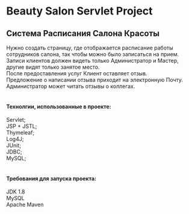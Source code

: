 # Beauty Salon Servlet Project
<h2>Система Расписания Салона Красоты</h2>
Нужно создать страницу, где отображается расписание работы сотрудников салона, так чтобы можно было записаться на прием. <br>
Записи клиентов должен видеть только Администратор и Мастер, другие видят только занятое место. <br>
После предоставления услуг Клиент оставляет отзыв. <br>
Предложение о написании отзыва приходит на электронную Почту. <br>
Администратор может читать отзывы о коллегах.<br>
<br>
<h4>Технолгии, использованные в проекте:</h4>
Servlet;<br>
JSP + JSTL;<br>
Thymeleaf;<br>
Log4J;<br>
JUnit;<br>
JDBC;<br>
MySQL;<br>
<br>
<h4>Требования для запуска проекта:</h4>
JDK 1.8<br>
MySQL<br>
Apache Maven<br>

